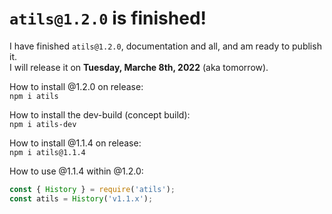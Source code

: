 # `atils@1.2.0` is finished!
I have finished `atils@1.2.0`, documentation and all, and am ready to publish it.<br>
I will release it on **Tuesday, Marche 8th, 2022** (aka tomorrow).<br>

How to install @1.2.0 on release:<br>
`npm i atils`

How to install the dev-build (concept build):<br>
`npm i atils-dev`

How to install @1.1.4 on release:<br>
`npm i atils@1.1.4`

How to use @1.1.4 within @1.2.0:<br>
```js
const { History } = require('atils');
const atils = History('v1.1.x');
```
